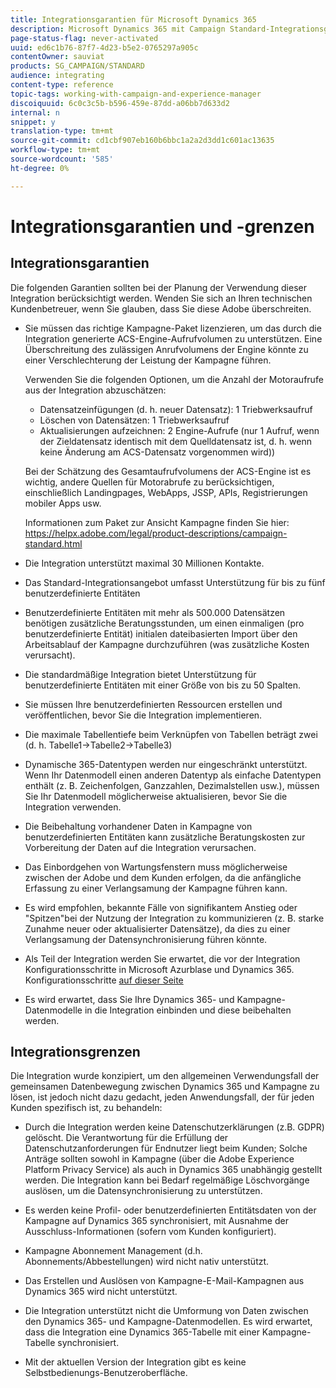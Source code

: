 ```yaml
---
title: Integrationsgarantien für Microsoft Dynamics 365
description: Microsoft Dynamics 365 mit Campaign Standard-Integrationsgarantien
page-status-flag: never-activated
uuid: ed6c1b76-87f7-4d23-b5e2-0765297a905c
contentOwner: sauviat
products: SG_CAMPAIGN/STANDARD
audience: integrating
content-type: reference
topic-tags: working-with-campaign-and-experience-manager
discoiquuid: 6c0c3c5b-b596-459e-87dd-a06bb7d633d2
internal: n
snippet: y
translation-type: tm+mt
source-git-commit: cd1cbf907eb160b6bbc1a2a2d3dd1c601ac13635
workflow-type: tm+mt
source-wordcount: '585'
ht-degree: 0%

---
```



# Integrationsgarantien und -grenzen

## Integrationsgarantien

Die folgenden Garantien sollten bei der Planung der Verwendung dieser Integration berücksichtigt werden. Wenden Sie sich an Ihren technischen Kundenbetreuer, wenn Sie glauben, dass Sie diese Adobe überschreiten.

* Sie müssen das richtige Kampagne-Paket lizenzieren, um das durch die Integration generierte ACS-Engine-Aufrufvolumen zu unterstützen. Eine Überschreitung des zulässigen Anrufvolumens der Engine könnte zu einer Verschlechterung der Leistung der Kampagne führen.

   Verwenden Sie die folgenden Optionen, um die Anzahl der Motoraufrufe aus der Integration abzuschätzen:

   * Datensatzeinfügungen (d. h. neuer Datensatz): 1 Triebwerksaufruf
   * Löschen von Datensätzen: 1 Triebwerksaufruf
   * Aktualisierungen aufzeichnen: 2 Engine-Aufrufe (nur 1 Aufruf, wenn der Zieldatensatz identisch mit dem Quelldatensatz ist, d. h. wenn keine Änderung am ACS-Datensatz vorgenommen wird))

   Bei der Schätzung des Gesamtaufrufvolumens der ACS-Engine ist es wichtig, andere Quellen für Motorabrufe zu berücksichtigen, einschließlich Landingpages, WebApps, JSSP, APIs, Registrierungen mobiler Apps usw.

   Informationen zum Paket zur Ansicht Kampagne finden Sie hier: https://helpx.adobe.com/legal/product-descriptions/campaign-standard.html

* Die Integration unterstützt maximal 30 Millionen Kontakte.

* Das Standard-Integrationsangebot umfasst Unterstützung für bis zu fünf benutzerdefinierte Entitäten

* Benutzerdefinierte Entitäten mit mehr als 500.000 Datensätzen benötigen zusätzliche Beratungsstunden, um einen einmaligen (pro benutzerdefinierte Entität) initialen dateibasierten Import über den Arbeitsablauf der Kampagne durchzuführen (was zusätzliche Kosten verursacht).

* Die standardmäßige Integration bietet Unterstützung für benutzerdefinierte Entitäten mit einer Größe von bis zu 50 Spalten.

* Sie müssen Ihre benutzerdefinierten Ressourcen erstellen und veröffentlichen, bevor Sie die Integration implementieren.

* Die maximale Tabellentiefe beim Verknüpfen von Tabellen beträgt zwei (d. h. Tabelle1->Tabelle2->Tabelle3)

* Dynamische 365-Datentypen werden nur eingeschränkt unterstützt. Wenn Ihr Datenmodell einen anderen Datentyp als einfache Datentypen enthält (z. B. Zeichenfolgen, Ganzzahlen, Dezimalstellen usw.), müssen Sie Ihr Datenmodell möglicherweise aktualisieren, bevor Sie die Integration verwenden.

* Die Beibehaltung vorhandener Daten in Kampagne von benutzerdefinierten Entitäten kann zusätzliche Beratungskosten zur Vorbereitung der Daten auf die Integration verursachen.

* Das Einbordgehen von Wartungsfenstern muss möglicherweise zwischen der Adobe und dem Kunden erfolgen, da die anfängliche Erfassung zu einer Verlangsamung der Kampagne führen kann.

* Es wird empfohlen, bekannte Fälle von signifikantem Anstieg oder &quot;Spitzen&quot;bei der Nutzung der Integration zu kommunizieren (z. B. starke Zunahme neuer oder aktualisierter Datensätze), da dies zu einer Verlangsamung der Datensynchronisierung führen könnte.

* Als Teil der Integration werden Sie erwartet, die vor der Integration Konfigurationsschritte in Microsoft Azurblase und Dynamics 365. Konfigurationsschritte [auf dieser Seite](../../integrating/using/configure-microsoft-dynamics-365-for-campaign-integration.md)

* Es wird erwartet, dass Sie Ihre Dynamics 365- und Kampagne-Datenmodelle in die Integration einbinden und diese beibehalten werden.

## Integrationsgrenzen

Die Integration wurde konzipiert, um den allgemeinen Verwendungsfall der gemeinsamen Datenbewegung zwischen Dynamics 365 und Kampagne zu lösen, ist jedoch nicht dazu gedacht, jeden Anwendungsfall, der für jeden Kunden spezifisch ist, zu behandeln:

* Durch die Integration werden keine Datenschutzerklärungen (z.B. GDPR) gelöscht. Die Verantwortung für die Erfüllung der Datenschutzanforderungen für Endnutzer liegt beim Kunden; Solche Anträge sollten sowohl in Kampagne (über die Adobe Experience Platform Privacy Service) als auch in Dynamics 365 unabhängig gestellt werden. Die Integration kann bei Bedarf regelmäßige Löschvorgänge auslösen, um die Datensynchronisierung zu unterstützen.

* Es werden keine Profil- oder benutzerdefinierten Entitätsdaten von der Kampagne auf Dynamics 365 synchronisiert, mit Ausnahme der Ausschluss-Informationen (sofern vom Kunden konfiguriert).

* Kampagne Abonnement Management (d.h. Abonnements/Abbestellungen) wird nicht nativ unterstützt.

* Das Erstellen und Auslösen von Kampagne-E-Mail-Kampagnen aus Dynamics 365 wird nicht unterstützt.

* Die Integration unterstützt nicht die Umformung von Daten zwischen den Dynamics 365- und Kampagne-Datenmodellen. Es wird erwartet, dass die Integration eine Dynamics 365-Tabelle mit einer Kampagne-Tabelle synchronisiert.

* Mit der aktuellen Version der Integration gibt es keine Selbstbedienungs-Benutzeroberfläche.
